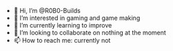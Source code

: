 - 👋 Hi, I’m @R0B0-Builds
- 👀 I’m interested in gaming and game making 
- 🌱 I’m currently learning to improve
- 💞️ I’m looking to collaborate on nothing at the moment
- 📫 How to reach me: currently not

<!---
R0B0-Builds/R0B0-Builds is a ✨ special ✨ repository because its `README.md` (this file) appears on your GitHub profile.
You can click the Preview link to take a look at your changes.
--->
